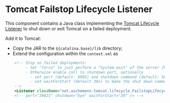 # Tomcat Failstop Lifecycle Listener

This component contains a Java class implementing the [Tomcat Lifecycle Listener](https://tomcat.apache.org/tomcat-7.0-doc/config/context.html#Lifecycle_Listeners) to 
shut down or exit Tomcat on a failed deployment.

Add it to Tomcat:
 
* Copy the JAR to the ```${catalina.base}/lib``` directory;
* Extend the configuration within the ```context.xml``` as

```xml
    <!-- Stop on failed deployments:
         - Set "force" to just perform a "System.exit" of the server JVM
         - Otherwise enable call to shutdown port, optionally
           - set port (default: 8005) and shutdown command (default: SHUTDOWN) as in server.xml
           - set waitForStart (default 30s) to make the shut down command wait until TC is completely up and running
    -->
    <Listener className="net.aschemann.tomcat.lifecycle.FailstopLifecycleListener" force="true" />
    <!-- port="29821" shutdown="bye" waitForStart="20" /> -->
```